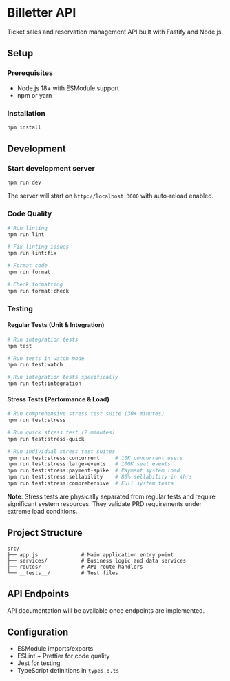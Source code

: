 # Billetter API

Ticket sales and reservation management API built with Fastify and Node.js.

## Setup

### Prerequisites

- Node.js 18+ with ESModule support
- npm or yarn

### Installation

```bash
npm install
```

## Development

### Start development server

```bash
npm run dev
```

The server will start on `http://localhost:3000` with auto-reload enabled.

### Code Quality

```bash
# Run linting
npm run lint

# Fix linting issues
npm run lint:fix

# Format code
npm run format

# Check formatting
npm run format:check
```

### Testing

#### Regular Tests (Unit & Integration)

```bash
# Run integration tests
npm test

# Run tests in watch mode
npm run test:watch

# Run integration tests specifically
npm run test:integration
```

#### Stress Tests (Performance & Load)

```bash
# Run comprehensive stress test suite (30+ minutes)
npm run test:stress

# Run quick stress test (2 minutes)
npm run test:stress-quick

# Run individual stress test suites
npm run test:stress:concurrent     # 10K concurrent users
npm run test:stress:large-events   # 100K seat events
npm run test:stress:payment-spike  # Payment system load
npm run test:stress:sellability    # 80% sellability in 4hrs
npm run test:stress:comprehensive  # Full system tests
```

**Note**: Stress tests are physically separated from regular tests and require significant system resources. They validate PRD requirements under extreme load conditions.

## Project Structure

```
src/
├── app.js              # Main application entry point
├── services/           # Business logic and data services
├── routes/             # API route handlers
└── __tests__/          # Test files
```

## API Endpoints

API documentation will be available once endpoints are implemented.

## Configuration

- ESModule imports/exports
- ESLint + Prettier for code quality
- Jest for testing
- TypeScript definitions in `types.d.ts`
